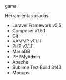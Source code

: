 gama

Herramientas usadas

-	Laravel Framework v5.5
-	Composer v1.5.1
-	Git
-	XAMMP v7.1.11
-	PHP v7.1.11
-	MariaDB
-	PHPMyAdmin
-	Apache
-	Sublime Text Build 3143
- Moqups
